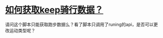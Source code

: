 # [如何获取keep骑行数据？](https://github.com/yihong0618/gitblog/issues/264)

请问这个脚本只能获取跑步数据么？看了脚本只调用了runing的api，是否可以更改运动类型呢？